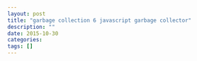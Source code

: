 ```yaml
---
layout: post
title: "garbage collection 6 javascript garbage collector"
description: ""
date: 2015-10-30
categories: 
tags: []
---
```

